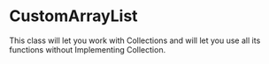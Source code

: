 # CustomArrayList
This class will let you work with Collections and will let you use all its functions without Implementing Collection.
